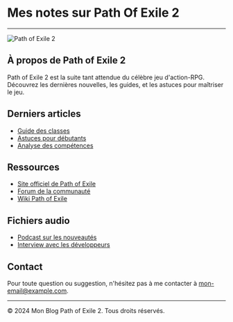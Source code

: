 # Mes notes sur Path Of Exile 2
---


![Path of Exile 2](https://pathofexile.com/image.jpg)

## À propos de Path of Exile 2
Path of Exile 2 est la suite tant attendue du célèbre jeu d'action-RPG. Découvrez les dernières nouvelles, les guides, et les astuces pour maîtriser le jeu.

## Derniers articles
- [Guide des classes](./posts/guide-des-classes.md)
- [Astuces pour débutants](./posts/astuces-pour-debutants.md)
- [Analyse des compétences](./posts/analyse-des-competences.md)

## Ressources
- [Site officiel de Path of Exile](https://www.pathofexile.com)
- [Forum de la communauté](https://www.pathofexile.com/forum)
- [Wiki Path of Exile](https://pathofexile.gamepedia.com)

## Fichiers audio
- [Podcast sur les nouveautés](./audio/podcast-nouveautes.mp3)
- [Interview avec les développeurs](./audio/interview-developpeurs.mp3)

## Contact
Pour toute question ou suggestion, n'hésitez pas à me contacter à [mon-email@example.com](mailto:mon-email@example.com).

---

© 2024 Mon Blog Path of Exile 2. Tous droits réservés.
